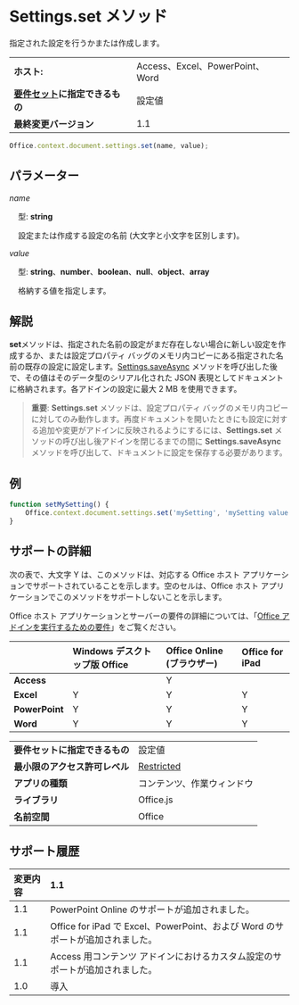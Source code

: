 

# Settings.set メソッド
指定された設定を行うかまたは作成します。

|||
|:-----|:-----|
|**ホスト:**|Access、Excel、PowerPoint、Word|
|**[要件セット](../../docs/overview/specify-office-hosts-and-api-requirements.md)に指定できるもの**|設定値|
|**最終変更バージョン**|1.1|

```js
Office.context.document.settings.set(name, value);
```


## パラメーター



_name_<br/>
&nbsp;&nbsp;&nbsp;&nbsp;型:  **string**

&nbsp;&nbsp;&nbsp;&nbsp;設定または作成する設定の名前 (大文字と小文字を区別します)。

    
_value_<br/>
&nbsp;&nbsp;&nbsp;&nbsp;型: **string**、**number**、**boolean**、**null**、**object**、**array**

&nbsp;&nbsp;&nbsp;&nbsp;格納する値を指定します。
    

## 解説

**set**メソッドは、指定された名前の設定がまだ存在しない場合に新しい設定を作成するか、または設定プロパティ バッグのメモリ内コピーにある指定された名前の既存の設定に設定します。[Settings.saveAsync](../../reference/shared/settings.saveasync.md) メソッドを呼び出した後で、その値はそのデータ型のシリアル化された JSON 表現としてドキュメントに格納されます。各アドインの設定に最大 2 MB を使用できます。


 >**重要**:  **Settings.set** メソッドは、設定プロパティ バッグのメモリ内コピーに対してのみ動作します。再度ドキュメントを開いたときにも設定に対する追加や変更がアドインに反映されるようにするには、**Settings.set** メソッドの呼び出し後アドインを閉じるまでの間に **Settings.saveAsync** メソッドを呼び出して、ドキュメントに設定を保存する必要があります。


## 例




```js
function setMySetting() {
    Office.context.document.settings.set('mySetting', 'mySetting value');
}

```




## サポートの詳細


次の表で、大文字 Y は、このメソッドは、対応する Office ホスト アプリケーションでサポートされていることを示します。空のセルは、Office ホスト アプリケーションでこのメソッドをサポートしないことを示します。

Office ホスト アプリケーションとサーバーの要件の詳細については、「[Office アドインを実行するための要件](../../docs/overview/requirements-for-running-office-add-ins.md)」をご覧ください。



||**Windows デスクトップ版 Office**|**Office Online (ブラウザー)**|**Office for iPad**|
|:-----|:-----|:-----|:-----|
|**Access**||Y||
|**Excel**|Y|Y|Y|
|**PowerPoint**|Y|Y|Y|
|**Word**|Y|Y|Y|

|||
|:-----|:-----|
|**要件セットに指定できるもの**|設定値|
|**最小限のアクセス許可レベル**|[Restricted](../../docs/develop/requesting-permissions-for-api-use-in-content-and-task-pane-add-ins.md)|
|**アプリの種類**|コンテンツ、作業ウィンドウ|
|**ライブラリ**|Office.js|
|**名前空間**|Office|

## サポート履歴




|**変更内容**|**1.1**|
|:-----|:-----|
|1.1|PowerPoint Online のサポートが追加されました。|
|1.1|Office for iPad で Excel、PowerPoint、および Word のサポートが追加されました。|
|1.1|Access 用コンテンツ アドインにおけるカスタム設定のサポートが追加されました。|
|1.0|導入|
